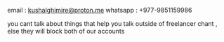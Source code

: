
email : kushalghimire@proton.me
whatsapp : +977-9851159986

you cant talk about things that help you talk outside of freelancer chant , else they will block both of our accounts 
